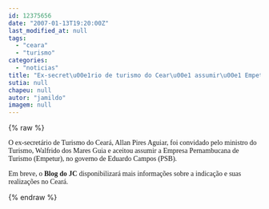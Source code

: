 ```yaml
---
id: 12375656
date: "2007-01-13T19:20:00Z"
last_modified_at: null
tags:
  - "ceara"
  - "turismo"
categories:
  - "noticias"
title: "Ex-secret\u00e1rio de turismo do Cear\u00e1 assumir\u00e1 Empetur"
sutia: null
chapeu: null
autor: "jamildo"
imagem: null
---
```

{% raw %}
<p><span style="font-family: Verdana;">O ex-secret&aacute;rio de Turismo do Cear&aacute;, Allan Pires Aguiar, foi convidado pelo ministro do Turismo, Walfrido dos Mares Guia e aceitou assumir a Empresa Pernambucana de Turismo (Empetur), no governo de Eduardo Campos (PSB).</span></p>
<p><span style="font-family: Verdana;">Em breve, o <strong>Blog do JC</strong> disponibilizar&aacute; mais informa&ccedil;&otilde;es sobre a indica&ccedil;&atilde;o e suas realiza&ccedil;&otilde;es no Cear&aacute;.</span></p>
{% endraw %}